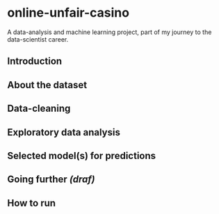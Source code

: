 # online-unfair-casino
A data-analysis and machine learning project, part of my journey to the data-scientist career.  

## Introduction

## About the dataset

## Data-cleaning

## Exploratory data analysis

## Selected model(s) for predictions

## Going further *(draf)*

## How to run
